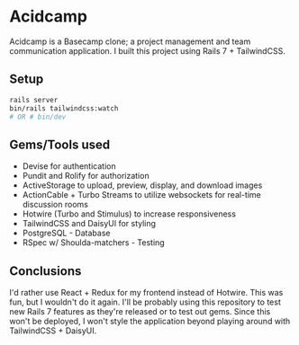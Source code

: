 # Acidcamp

Acidcamp is a Basecamp clone; a project management and team communication application. I built this project using Rails 7 + TailwindCSS. 

## Setup
```bash
rails server
bin/rails tailwindcss:watch
# OR # bin/dev
```

## Gems/Tools used
- Devise for authentication
- Pundit and Rolify for authorization
- ActiveStorage to upload, preview, display, and download images
- ActionCable + Turbo Streams to utilize websockets for real-time discussion rooms
- Hotwire (Turbo and Stimulus) to increase responsiveness
- TailwindCSS and DaisyUI for styling
- PostgreSQL - Database
- RSpec w/ Shoulda-matchers - Testing

## Conclusions
I'd rather use React + Redux for my frontend instead of Hotwire. This was fun, but I wouldn't do it again. I'll be probably using this repository to test new Rails 7 features as they're released or to test out gems. Since this won't be deployed, I won't style the application beyond playing around with TailwindCSS + DaisyUI. 
